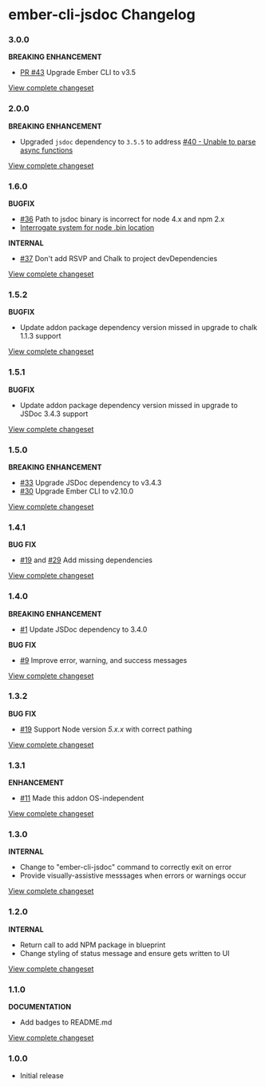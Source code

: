 # ember-cli-jsdoc Changelog

### 3.0.0

**BREAKING ENHANCEMENT**

* [PR #43](https://github.com/softlayer/ember-cli-jsdoc/pull/43) Upgrade Ember CLI to v3.5

[View complete changeset](https://github.com/softlayer/ember-cli-jsdoc/compare/v2.0.0...v3.0.0)


### 2.0.0

**BREAKING ENHANCEMENT**

* Upgraded `jsdoc` dependency to `3.5.5` to address [#40 - Unable to parse async functions](https://github.com/softlayer/ember-cli-jsdoc/issues/40)

[View complete changeset](https://github.com/softlayer/ember-cli-jsdoc/compare/v1.6.0...v2.0.0)


### 1.6.0

**BUGFIX**

* [#36](https://github.com/softlayer/ember-cli-jsdoc/issues/36) Path to jsdoc binary is incorrect for node 4.x and npm 2.x
* [Interrogate system for node .bin location](https://github.com/softlayer/ember-cli-jsdoc/commit/86f45ebeec6c9e1ea66b5998a76680322184fc38)

**INTERNAL**

* [#37](https://github.com/softlayer/ember-cli-jsdoc/pull/37) Don't add RSVP and Chalk to project devDependencies

[View complete changeset](https://github.com/softlayer/ember-cli-jsdoc/compare/v1.5.2...v1.6.0)


### 1.5.2

**BUGFIX**

* Update addon package dependency version missed in upgrade to chalk 1.1.3 support

[View complete changeset](https://github.com/softlayer/ember-cli-jsdoc/compare/v1.5.1...v1.5.2)

### 1.5.1

**BUGFIX**

* Update addon package dependency version missed in upgrade to JSDoc 3.4.3 support

[View complete changeset](https://github.com/softlayer/ember-cli-jsdoc/compare/v1.5.0...v1.5.1)

### 1.5.0

**BREAKING ENHANCEMENT**

* [#33](https://github.com/softlayer/ember-cli-jsdoc/issues/33) Upgrade JSDoc dependency to v3.4.3
* [#30](https://github.com/softlayer/ember-cli-jsdoc/issues/30) Upgrade Ember CLI to v2.10.0

[View complete changeset](https://github.com/softlayer/ember-cli-jsdoc/compare/v1.4.1...v1.5.0)

### 1.4.1

**BUG FIX**

* [#19](https://github.com/softlayer/ember-cli-jsdoc/issues/19) and [#29](https://github.com/softlayer/ember-cli-jsdoc/pull/29) Add missing dependencies

[View complete changeset](https://github.com/softlayer/ember-cli-jsdoc/compare/v1.4.0...v1.4.1)

### 1.4.0

**BREAKING ENHANCEMENT**

* [#1](https://github.com/softlayer/ember-cli-jsdoc/issues/1) Update JSDoc dependency to 3.4.0

**BUG FIX**

* [#9](https://github.com/softlayer/ember-cli-jsdoc/issues/9) Improve error, warning, and success messages

[View complete changeset](https://github.com/softlayer/ember-cli-jsdoc/compare/v1.3.2...v1.4.0)

### 1.3.2

**BUG FIX**

* [#19](https://github.com/softlayer/ember-cli-jsdoc/issues/19) Support Node version *5.x.x* with correct pathing

[View complete changeset](https://github.com/softlayer/ember-cli-jsdoc/compare/v1.3.1...v1.3.2)

### 1.3.1

**ENHANCEMENT**

* [#11](https://github.com/softlayer/ember-cli-jsdoc/pull/11) Made this addon OS-independent

[View complete changeset](https://github.com/softlayer/ember-cli-jsdoc/compare/v1.3.0...v1.3.1)

### 1.3.0

**INTERNAL**

* Change to "ember-cli-jsdoc" command to correctly exit on error
* Provide visually-assistive messsages when errors or warnings occur

[View complete changeset](https://github.com/softlayer/ember-cli-jsdoc/compare/v1.2.0...v1.3.0)

### 1.2.0

**INTERNAL**

* Return call to add NPM package in blueprint
* Change styling of status message and ensure gets written to UI

[View complete changeset](https://github.com/softlayer/ember-cli-jsdoc/compare/v1.1.0...v1.2.0)

### 1.1.0

**DOCUMENTATION**

* Add badges to README.md

[View complete changeset](https://github.com/softlayer/ember-cli-jsdoc/compare/v1.0.0...v1.1.0)


### 1.0.0

* Initial release
